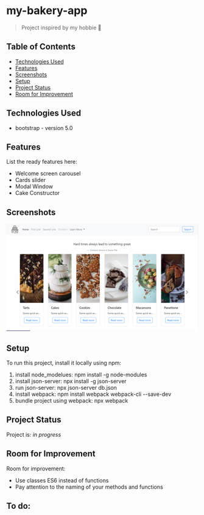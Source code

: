 # my-bakery-app
> Project inspired by my hobbie 🎂
<!-- > Live demo [_here_](https://www.example.com). If you have the project hosted somewhere, include the link here. -->

## Table of Contents
<!-- * [General Info](#general-information) -->
* [Technologies Used](#technologies-used)
* [Features](#features)
* [Screenshots](#screenshots)
* [Setup](#setup)
* [Project Status](#project-status)
* [Room for Improvement](#room-for-improvement)
<!-- * [Usage](#usage) -->
<!-- * [Acknowledgements](#acknowledgements)
* [Contact](#contact) -->
<!-- * [License](#license) -->


<!-- ## General Information
- Provide general information about your project here.
- What problem does it (intend to) solve?
- What is the purpose of your project?
- Why did you undertake it?
<!-- You don't have to answer all the questions - just the ones relevant to your project. -->

## Technologies Used
- bootstrap - version 5.0



## Features
List the ready features here:
- Welcome screen carousel
- Cards slider
- Modal Window
- Cake Constructor


## Screenshots
![Example screenshot](./img/app_screenshot.png)




## Setup
To run this project, install it locally using npm:

1. install node_modelues: npm install -g node-modules
2. install json-server: npx install -g json-server
3. run json-server: npx json-server db.json 
4. install webpack: npm install webpack webpack-cli --save-dev
5. bundle project using webpack: npx webpack


<!-- ## Usage
How does one go about using it?
Provide various use cases and code examples here.

`write-your-code-here`
 -->

## Project Status
Project is: _in progress_ 


## Room for Improvement

Room for improvement:
- Use classes ES6 instead of functions
- Pay attention to the naming of your methods and functions

To do:
- 
